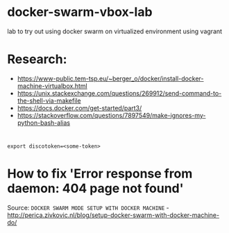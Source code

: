 # docker-swarm-vbox-lab
lab to try out using docker swarm on virtualized environment using vagrant

# Research:

- https://www-public.tem-tsp.eu/~berger_o/docker/install-docker-machine-virtualbox.html
- https://unix.stackexchange.com/questions/269912/send-command-to-the-shell-via-makefile
- https://docs.docker.com/get-started/part3/
- https://stackoverflow.com/questions/7897549/make-ignores-my-python-bash-alias

#

`export discotoken=<some-token>`

# How to fix 'Error response from daemon: 404 page not found'

Source: `DOCKER SWARM MODE SETUP WITH DOCKER MACHINE` - http://perica.zivkovic.nl/blog/setup-docker-swarm-with-docker-machine-do/

